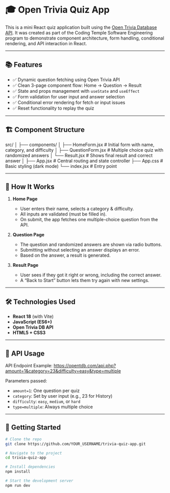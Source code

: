# 🎓 Open Trivia Quiz App

This is a mini React quiz application built using the [Open Trivia Database API](https://opentdb.com/). It was created as part of the Coding Temple Software Engineering program to demonstrate component architecture, form handling, conditional rendering, and API interaction in React.

---

## 📚 Features

- ✅ Dynamic question fetching using Open Trivia API
- ✅ Clean 3-page component flow: Home → Question → Result
- ✅ State and props management with `useState` and `useEffect`
- ✅ Form validation for user input and answer selection
- ✅ Conditional error rendering for fetch or input issues
- ✅ Reset functionality to replay the quiz

---

## 🏗️ Component Structure

src/
│
├── components/
│ ├── HomeForm.jsx # Initial form with name, category, and difficulty
│ ├── QuestionForm.jsx # Multiple choice quiz with randomized answers
│ └── Result.jsx # Shows final result and correct answer
│
├── App.jsx # Central routing and state controller
├── App.css # Basic styling (dark mode)
└── index.jsx # Entry point


---

## 🧠 How It Works

1. **Home Page**  
   - User enters their name, selects a category & difficulty.
   - All inputs are validated (must be filled in).
   - On submit, the app fetches one multiple-choice question from the API.

2. **Question Page**  
   - The question and randomized answers are shown via radio buttons.
   - Submitting without selecting an answer displays an error.
   - Based on the answer, a result is generated.

3. **Result Page**  
   - User sees if they got it right or wrong, including the correct answer.
   - A “Back to Start” button lets them try again with new settings.

---

## 🛠️ Technologies Used

- **React 18** (with Vite)
- **JavaScript (ES6+)**
- **Open Trivia DB API**
- **HTML5 + CSS3**

---

## 🧪 API Usage

API Endpoint Example:
https://opentdb.com/api.php?amount=1&category=23&difficulty=easy&type=multiple


Parameters passed:
- `amount=1`: One question per quiz
- `category`: Set by user input (e.g., 23 for History)
- `difficulty`: `easy`, `medium`, or `hard`
- `type=multiple`: Always multiple choice

---

## 🚀 Getting Started

```bash
# Clone the repo
git clone https://github.com/YOUR_USERNAME/trivia-quiz-app.git

# Navigate to the project
cd trivia-quiz-app

# Install dependencies
npm install

# Start the development server
npm run dev
